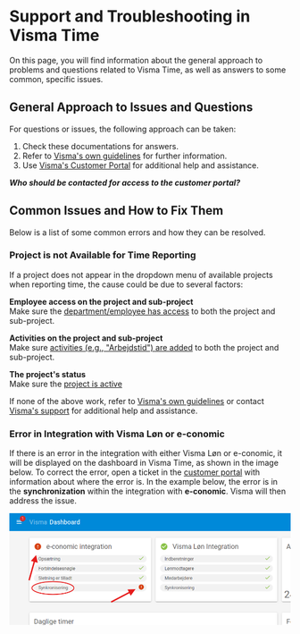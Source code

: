 # Support and Troubleshooting in Visma Time

On this page, you will find information about the general approach to problems and questions related to Visma Time, as well as answers to some common, specific issues.

## General Approach to Issues and Questions

For questions or issues, the following approach can be taken:

1. Check these documentations for answers.
2. Refer to [Visma's own guidelines](https://community.visma.com/t5/Vejledninger-i-Visma-Time/tkb-p/DK_EN_Visma-Time_Vejledninger) for further information.
3. Use [Visma's Customer Portal](https://vismaenterpriseas.my.site.com) for additional help and assistance.

_**Who should be contacted for access to the customer portal?**_

## Common Issues and How to Fix Them

Below is a list of some common errors and how they can be resolved.

### Project is not Available for Time Reporting

If a project does not appear in the dropdown menu of available projects when reporting time, the cause could be due to several factors:

**Employee access on the project and sub-project**  
Make sure the [department/employee has access](Product_documentations/visma_time/Projects/employee_access.md) to both the project and sub-project.

**Activities on the project and sub-project**  
Make sure [activities (e.g., "Arbejdstid") are added](Product_documentations/visma_time/Projects/activities.md) to both the project and sub-project.

**The project's status**  
Make sure the [project is active](Product_documentations/visma_time/Projects/closing_project.md)

If none of the above work, refer to [Visma's own guidelines](https://community.visma.com/t5/Vejledninger-i-Visma-Time/tkb-p/DK_EN_Visma-Time_Vejledninger) or contact [Visma's support](https://vismaenterpriseas.my.site.com) for additional help and assistance.

### Error in Integration with Visma Løn or e-conomic

If there is an error in the integration with either Visma Løn or e-conomic, it will be displayed on the dashboard in Visma Time, as shown in the image below. To correct the error, open a ticket in the [customer portal](https://vismaenterpriseas.my.site.com) with information about where the error is. In the example below, the error is in the **synchronization** within the integration with **e-conomic**. Visma will then address the issue.

![Dashboard error](../../../images/visma_time/visma_time_dashboard_error.png)

